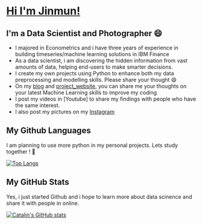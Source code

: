 # [Hi I'm Jinmun!][website]

## I'm a Data Scientist and Photographer 😄

- I majored in Econometrics and i have three years of experience in building timeseries/machine learning solutions in IBM Finance
- As a data scientist, i am discovering the hidden information from vast amounts of data, helping end-users to make smarter decisions. 
- I create my own projects using Python to enhance both my data preprocessing and modelling skills. Please share your thought 😄
- On my [blog] and [project_website], you can share me your thoughts on your latest Machine Learning skills to improve my coding 
- I post my videos in [Youtube] to share my findings with people who have the same interest.
- I also post my pictures on my [Instagram][instagram]

## My Github Languages
I am planning to use more python in my personal projects. Lets study together ! 🍺

[![Top Langs](https://github-readme-stats.vercel.app/api/top-langs/?username=Jinmun-Park&theme=radical)](https://github.com/anuraghazra/github-readme-stats)

## My GitHub Stats 
Yes, i just started Github and i hope to learn more about data scinence and share it with people in online.

[![Catalin's GitHub stats](https://github-readme-stats.vercel.app/api?username=Jinmun-Park&theme=radical)](https://github.com/anuraghazra/github-readme-stats)

[blog]:https://jinmunpark.netlify.app/
[project_website]:https://ourdatapark.com/
[website]: https://github.com/Jinmun-Park
[instagram]: https://www.instagram.com/jvstudio_xy/
